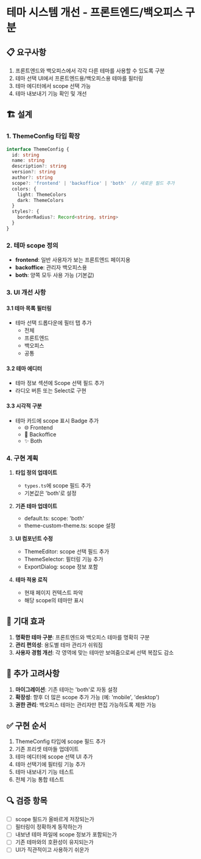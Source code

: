 # 테마 시스템 개선 - 프론트엔드/백오피스 구분

## 📋 요구사항

1. 프론트엔드와 백오피스에서 각각 다른 테마를 사용할 수 있도록 구분
2. 테마 선택 UI에서 프론트엔드용/백오피스용 테마를 필터링
3. 테마 에디터에서 scope 선택 가능
4. 테마 내보내기 기능 확인 및 개선

## 🏗️ 설계

### 1. ThemeConfig 타입 확장

```typescript
interface ThemeConfig {
  id: string
  name: string
  description?: string
  version?: string
  author?: string
  scope?: 'frontend' | 'backoffice' | 'both'  // 새로운 필드 추가
  colors: {
    light: ThemeColors
    dark: ThemeColors
  }
  styles?: {
    borderRadius?: Record<string, string>
  }
}
```

### 2. 테마 scope 정의

- **frontend**: 일반 사용자가 보는 프론트엔드 페이지용
- **backoffice**: 관리자 백오피스용
- **both**: 양쪽 모두 사용 가능 (기본값)

### 3. UI 개선 사항

#### 3.1 테마 목록 필터링
- 테마 선택 드롭다운에 필터 탭 추가
  - 전체
  - 프론트엔드
  - 백오피스
  - 공통

#### 3.2 테마 에디터
- 테마 정보 섹션에 Scope 선택 필드 추가
- 라디오 버튼 또는 Select로 구현

#### 3.3 시각적 구분
- 테마 카드에 scope 표시 Badge 추가
  - 🌐 Frontend
  - 🏢 Backoffice
  - ✨ Both

### 4. 구현 계획

1. **타입 정의 업데이트**
   - `types.ts`에 scope 필드 추가
   - 기본값은 'both'로 설정

2. **기존 테마 업데이트**
   - default.ts: scope: 'both'
   - theme-custom-theme.ts: scope 설정

3. **UI 컴포넌트 수정**
   - ThemeEditor: scope 선택 필드 추가
   - ThemeSelector: 필터링 기능 추가
   - ExportDialog: scope 정보 포함

4. **테마 적용 로직**
   - 현재 페이지 컨텍스트 파악
   - 해당 scope의 테마만 표시

## 🎯 기대 효과

1. **명확한 테마 구분**: 프론트엔드와 백오피스 테마를 명확히 구분
2. **관리 편의성**: 용도별 테마 관리가 쉬워짐
3. **사용자 경험 개선**: 각 영역에 맞는 테마만 보여줌으로써 선택 복잡도 감소

## 📝 추가 고려사항

1. **마이그레이션**: 기존 테마는 'both'로 자동 설정
2. **확장성**: 향후 더 많은 scope 추가 가능 (예: 'mobile', 'desktop')
3. **권한 관리**: 백오피스 테마는 관리자만 편집 가능하도록 제한 가능

## ✅ 구현 순서

1. ThemeConfig 타입에 scope 필드 추가
2. 기존 프리셋 테마들 업데이트
3. 테마 에디터에 scope 선택 UI 추가
4. 테마 선택기에 필터링 기능 추가
5. 테마 내보내기 기능 테스트
6. 전체 기능 통합 테스트

## 🔍 검증 항목

- [ ] scope 필드가 올바르게 저장되는가
- [ ] 필터링이 정확하게 동작하는가
- [ ] 내보낸 테마 파일에 scope 정보가 포함되는가
- [ ] 기존 테마와의 호환성이 유지되는가
- [ ] UI가 직관적이고 사용하기 쉬운가